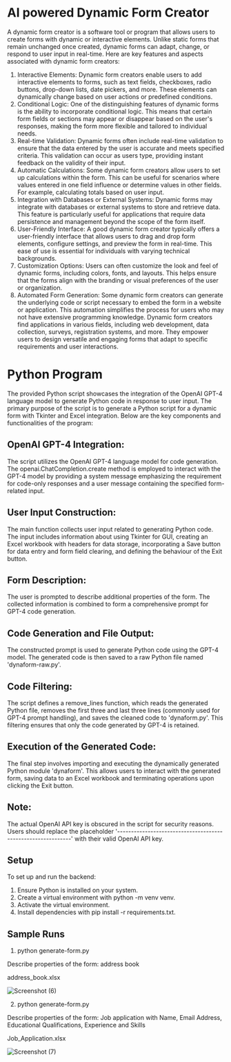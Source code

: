 # AI powered Dynamic Form Creator
A dynamic form creator is a software tool or program that allows users to create forms with dynamic or interactive elements. Unlike static forms that remain unchanged once created, dynamic forms can adapt, change, or respond to user input in real-time. Here are key features and aspects associated with dynamic form creators:
1.	Interactive Elements: Dynamic form creators enable users to add interactive elements to forms, such as text fields, checkboxes, radio buttons, drop-down lists, date pickers, and more. These elements can dynamically change based on user actions or predefined conditions.
2.	Conditional Logic: One of the distinguishing features of dynamic forms is the ability to incorporate conditional logic. This means that certain form fields or sections may appear or disappear based on the user's responses, making the form more flexible and tailored to individual needs.
3.	Real-time Validation: Dynamic forms often include real-time validation to ensure that the data entered by the user is accurate and meets specified criteria. This validation can occur as users type, providing instant feedback on the validity of their input.
4.	Automatic Calculations: Some dynamic form creators allow users to set up calculations within the form. This can be useful for scenarios where values entered in one field influence or determine values in other fields. For example, calculating totals based on user input.
5.	Integration with Databases or External Systems: Dynamic forms may integrate with databases or external systems to store and retrieve data. This feature is particularly useful for applications that require data persistence and management beyond the scope of the form itself.
6.	User-Friendly Interface: A good dynamic form creator typically offers a user-friendly interface that allows users to drag and drop form elements, configure settings, and preview the form in real-time. This ease of use is essential for individuals with varying technical backgrounds.
7.	Customization Options: Users can often customize the look and feel of dynamic forms, including colors, fonts, and layouts. This helps ensure that the forms align with the branding or visual preferences of the user or organization.
8.	Automated Form Generation: Some dynamic form creators can generate the underlying code or script necessary to embed the form in a website or application. This automation simplifies the process for users who may not have extensive programming knowledge.
Dynamic form creators find applications in various fields, including web development, data collection, surveys, registration systems, and more. They empower users to design versatile and engaging forms that adapt to specific requirements and user interactions.

# Python Program 
The provided Python script showcases the integration of the OpenAI GPT-4 language model to generate Python code in response to user input. The primary purpose of the script is to generate a Python script for a dynamic form with Tkinter and Excel integration. Below are the key components and functionalities of the program:
## OpenAI GPT-4 Integration: 
The script utilizes the OpenAI GPT-4 language model for code generation. The openai.ChatCompletion.create method is employed to interact with the GPT-4 model by providing a system message emphasizing the requirement for code-only responses and a user message containing the specified form-related input.
## User Input Construction: 
The main function collects user input related to generating Python code. The input includes information about using Tkinter for GUI, creating an Excel workbook with headers for data storage, incorporating a Save button for data entry and form field clearing, and defining the behaviour of the Exit button.
## Form Description: 
The user is prompted to describe additional properties of the form. The collected information is combined to form a comprehensive prompt for GPT-4 code generation.
## Code Generation and File Output: 
The constructed prompt is used to generate Python code using the GPT-4 model. The generated code is then saved to a raw Python file named 'dynaform-raw.py'.
## Code Filtering: 
The script defines a remove_lines function, which reads the generated Python file, removes the first three and last three lines (commonly used for GPT-4 prompt handling), and saves the cleaned code to 'dynaform.py'. This filtering ensures that only the code generated by GPT-4 is retained.

## Execution of the Generated Code: 

The final step involves importing and executing the dynamically generated Python module 'dynaform'. This allows users to interact with the generated form, saving data to an Excel workbook and terminating operations upon clicking the Exit button.
## Note: 
The actual OpenAI API key is obscured in the script for security reasons. Users should replace the placeholder '-------------------------------------------------------------' with their valid OpenAI API key. 
## Setup
To set up and run the backend:
1. Ensure Python is installed on your system.
2. Create a virtual environment with python -m venv venv.
3. Activate the virtual environment.
4. Install dependencies with pip install -r requirements.txt.
## Sample Runs

1. python generate-form.py

Describe properties of the form: address book

address_book.xlsx

![Screenshot (6)](https://github.com/gopakumar1959/AI-Powered-Form-Creator/assets/127804995/ae688c90-6f8e-4f53-afc8-0b8e15fb268a)

2. python generate-form.py
   
Describe properties of the form:  Job application with Name, Email Address, Educational Qualifications, Experience and Skills

Job_Application.xlsx

![Screenshot (7)](https://github.com/gopakumar1959/AI-Powered-Form-Creator/assets/127804995/b01bccaf-ba6f-4ed5-9451-0358b57e383f)


